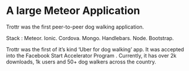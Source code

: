 # A large Meteor Application

Trottr was the first peer-to-peer dog walking application.

Stack : Meteor. Ionic. Cordova. Mongo. Handlebars. Node. Bootstrap.

Trottr was the first of it’s kind ‘Uber for dog walking’ app. It was accepted into the Facebook Start Accelerator Program . Currently, it has over 2k downloads, 1k users and 50+ dog walkers across the country.
